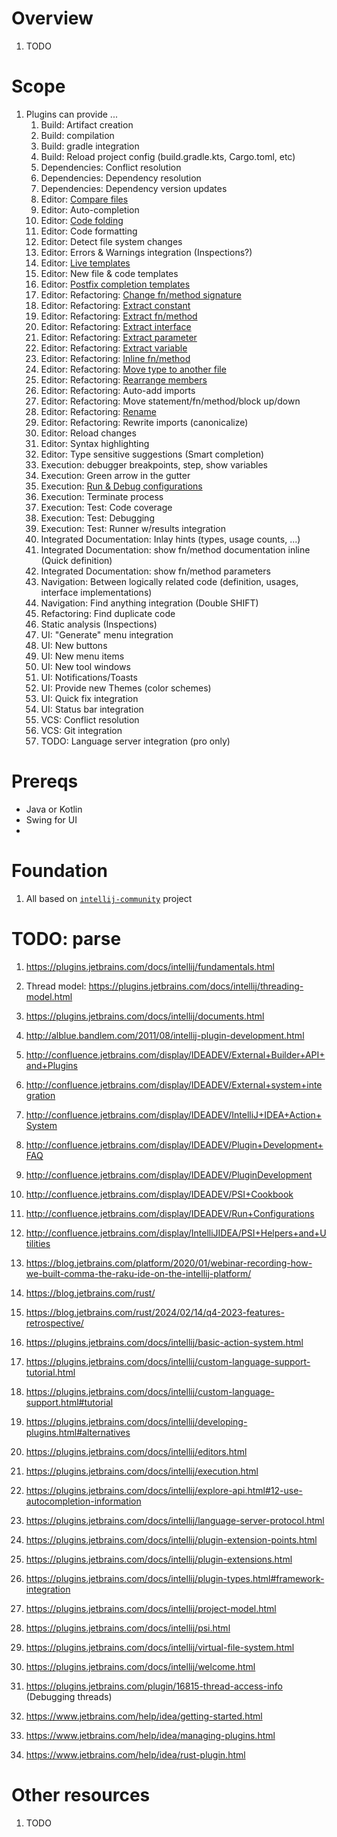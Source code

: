 # Overview
1. TODO


# Scope
1. Plugins can provide ...
    1. Build: Artifact creation
    1. Build: compilation
    1. Build: gradle integration
    1. Build: Reload project config (build.gradle.kts, Cargo.toml, etc)
    1. Dependencies: Conflict resolution
    1. Dependencies: Dependency resolution
    1. Dependencies: Dependency version updates
    1. Editor: [Compare files](https://www.jetbrains.com/help/idea/comparing-files-and-folders.html)
    1. Editor: Auto-completion
    1. Editor: [Code folding](https://www.jetbrains.com/help/idea/code-folding-settings.html)
    1. Editor: Code formatting
    1. Editor: Detect file system changes
    1. Editor: Errors & Warnings integration (Inspections?)
    1. Editor: [Live templates](https://www.jetbrains.com/help/idea/using-live-templates.html)
    1. Editor: New file & code templates
    1. Editor: [Postfix completion templates](https://www.jetbrains.com/help/idea/settings-postfix-completion.html)
    1. Editor: Refactoring: [Change fn/method signature](https://www.jetbrains.com/help/idea/change-signature.html)
    1. Editor: Refactoring: [Extract constant](https://www.jetbrains.com/help/idea/extract-constant.html)
    1. Editor: Refactoring: [Extract fn/method](https://www.jetbrains.com/help/idea/extract-method.html)
    1. Editor: Refactoring: [Extract interface](https://www.jetbrains.com/help/idea/extract-interface.html)
    1. Editor: Refactoring: [Extract parameter](https://www.jetbrains.com/help/idea/extract-parameter.html?_gl=1*hizb6r*_gcl_au*MTA1ODk0OTc3Ny4xNzI0MzUxMTc5*_ga*MTY0MzkxNjc5NC4xNzI0MzUxMTc3*_ga_9J976DJZ68*MTcyNjE1MTc5MC4xOS4xLjE3MjYxNTI3MTQuNTIuMC4w)
    1. Editor: Refactoring: [Extract variable](https://www.jetbrains.com/help/idea/extract-variable.html)
    1. Editor: Refactoring: [Inline fn/method](https://www.jetbrains.com/help/idea/inline.html)
    1. Editor: Refactoring: [Move type to another file](https://www.jetbrains.com/help/idea/move-refactorings.html#instance_method_example)
    1. Editor: Refactoring: [Rearrange members](https://www.jetbrains.com/help/idea/rearrange-code.html#rearrange_code)
    1. Editor: Refactoring: Auto-add imports
    1. Editor: Refactoring: Move statement/fn/method/block up/down
    1. Editor: Refactoring: [Rename](https://www.jetbrains.com/help/idea/rename-refactorings.html#Rename_Refactorings.topic)
    1. Editor: Refactoring: Rewrite imports (canonicalize)
    1. Editor: Reload changes
    1. Editor: Syntax highlighting
    1. Editor: Type sensitive suggestions (Smart completion)
    1. Execution: debugger breakpoints, step, show variables
    1. Execution: Green arrow in the gutter
    1. Execution: [Run & Debug configurations](https://www.jetbrains.com/help/idea/run-debug-gradle.html)
    1. Execution: Terminate process
    1. Execution: Test: Code coverage
    1. Execution: Test: Debugging
    1. Execution: Test: Runner w/results integration
    1. Integrated Documentation: Inlay hints (types, usage counts, ...)
    1. Integrated Documentation: show fn/method documentation inline (Quick definition)
    1. Integrated Documentation: show fn/method parameters
    1. Navigation: Between logically related code (definition, usages, interface implementations)
    1. Navigation: Find anything integration (Double SHIFT)
    1. Refactoring: Find duplicate code
    1. Static analysis (Inspections)
    1. UI: "Generate" menu integration
    1. UI: New buttons
    1. UI: New menu items
    1. UI: New tool windows
    1. UI: Notifications/Toasts
    1. UI: Provide new Themes (color schemes)
    1. UI: Quick fix integration
    1. UI: Status bar integration
    1. VCS: Conflict resolution
    1. VCS: Git integration
    1. TODO: Language server integration (pro only)


# Prereqs
- Java or Kotlin
- Swing for UI
-

# Foundation
1. All based on [`intellij-community`](https://github.com/JetBrains/intellij-community) project




# TODO: parse
1. https://plugins.jetbrains.com/docs/intellij/fundamentals.html
3. Thread model: https://plugins.jetbrains.com/docs/intellij/threading-model.html
3. https://plugins.jetbrains.com/docs/intellij/documents.html


5. http://alblue.bandlem.com/2011/08/intellij-plugin-development.html
5. http://confluence.jetbrains.com/display/IDEADEV/External+Builder+API+and+Plugins
5. http://confluence.jetbrains.com/display/IDEADEV/External+system+integration
5. http://confluence.jetbrains.com/display/IDEADEV/IntelliJ+IDEA+Action+System
5. http://confluence.jetbrains.com/display/IDEADEV/Plugin+Development+FAQ
5. http://confluence.jetbrains.com/display/IDEADEV/PluginDevelopment
5. http://confluence.jetbrains.com/display/IDEADEV/PSI+Cookbook
5. http://confluence.jetbrains.com/display/IDEADEV/Run+Configurations
5. http://confluence.jetbrains.com/display/IntelliJIDEA/PSI+Helpers+and+Utilities
5. https://blog.jetbrains.com/platform/2020/01/webinar-recording-how-we-built-comma-the-raku-ide-on-the-intellij-platform/
5. https://blog.jetbrains.com/rust/
5. https://blog.jetbrains.com/rust/2024/02/14/q4-2023-features-retrospective/
5. https://plugins.jetbrains.com/docs/intellij/basic-action-system.html
5. https://plugins.jetbrains.com/docs/intellij/custom-language-support-tutorial.html
5. https://plugins.jetbrains.com/docs/intellij/custom-language-support.html#tutorial
5. https://plugins.jetbrains.com/docs/intellij/developing-plugins.html#alternatives
5. https://plugins.jetbrains.com/docs/intellij/editors.html
5. https://plugins.jetbrains.com/docs/intellij/execution.html
5. https://plugins.jetbrains.com/docs/intellij/explore-api.html#12-use-autocompletion-information
5. https://plugins.jetbrains.com/docs/intellij/language-server-protocol.html
5. https://plugins.jetbrains.com/docs/intellij/plugin-extension-points.html
5. https://plugins.jetbrains.com/docs/intellij/plugin-extensions.html
5. https://plugins.jetbrains.com/docs/intellij/plugin-types.html#framework-integration
5. https://plugins.jetbrains.com/docs/intellij/project-model.html
5. https://plugins.jetbrains.com/docs/intellij/psi.html
5. https://plugins.jetbrains.com/docs/intellij/virtual-file-system.html
5. https://plugins.jetbrains.com/docs/intellij/welcome.html
5. https://plugins.jetbrains.com/plugin/16815-thread-access-info (Debugging threads)
5. https://www.jetbrains.com/help/idea/getting-started.html
5. https://www.jetbrains.com/help/idea/managing-plugins.html
5. https://www.jetbrains.com/help/idea/rust-plugin.html


# Other resources
1. TODO
